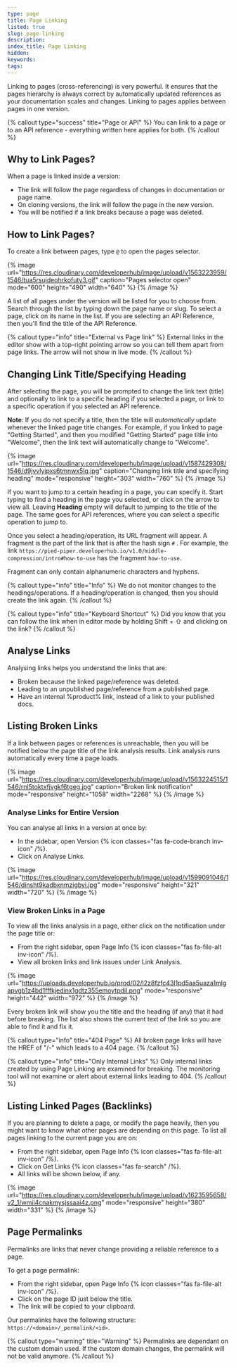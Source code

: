 ```yaml
---
type: page
title: Page Linking
listed: true
slug: page-linking
description: 
index_title: Page Linking
hidden: 
keywords: 
tags: 
---
```


Linking to pages (cross-referencing) is very powerful. It ensures that the pages hierarchy is always correct by automatically updated references as your documentation scales and changes. Linking to pages applies between pages in one version.

{% callout type="success" title="Page or API" %}
You can link to a page or to an API reference - everything written here applies for both.
{% /callout %}

## Why to Link Pages?

When a page is linked inside a version:

- The link will follow the page regardless of changes in documentation or page name.
- On cloning versions, the link will follow the page in the new version.
- You will be notified if a link breaks because a page was deleted.

## How to Link Pages?

To create a link between pages, type `@` to open the pages selector.

{% image url="https://res.cloudinary.com/developerhub/image/upload/v1563223959/1546/tua5rsujdeohrkofuty3.gif" caption="Pages selector open" mode="600" height="490" width="640" %}
{% /image %}

A list of all pages under the version will be listed for you to choose from. Search through the list by typing down the page name or slug. To select a page, click on its name in the list. If you are selecting an API Reference, then you'll find the title of the API Reference.

{% callout type="info" title="External vs Page link" %}
External links in the editor show with a top-right pointing arrow so you can tell them apart from page links. The arrow will not show in live mode.
{% /callout %}

## Changing Link Title/Specifying Heading

After selecting the page, you will be prompted to change the link text (title) and optionally to link to a specific heading if you selected a page, or link to a specific operation if you selected an API reference.

**Note**: If you do not specify a title, then the title will _automatically_ update whenever the linked page title changes. For example, if you linked to page "Getting Started", and then you modified "Getting Started" page title into "Welcome", then the link text will automatically change to "Welcome".

{% image url="https://res.cloudinary.com/developerhub/image/upload/v1587429308/1546/d9jvvlyjpxs6tmnwx5lq.jpg" caption="Changing link title and specifying heading" mode="responsive" height="303" width="760" %}
{% /image %}

If you want to jump to a certain heading in a page, you can specify it. Start typing to find a heading in the page you selected, or click on the arrow to view all. Leaving **Heading** empty will default to jumping to the title of the page. The same goes for API references, where you can select a specific operation to jump to.

Once you select a heading/operation, its URL fragment will appear. A fragment is the part of the link that is after the hash sign `#` . For example, the link `https://pied-piper.developerhub.io/v1.0/middle-compression/intro#how-to-use` has the fragment `how-to-use`.

Fragment can only contain alphanumeric characters and hyphens.

{% callout type="info" title="Info" %}
We do not monitor changes to the headings/operations. If a heading/operation is changed, then you should create the link again.
{% /callout %}

{% callout type="info" title="Keyboard Shortcut" %}
Did you know that you can follow the link when in editor mode by holding Shift +  ⇧  and clicking on the link?
{% /callout %}

## Analyse Links

Analysing links helps you understand the links that are:

- Broken because the linked page/reference was deleted.
- Leading to an unpublished page/reference from a published page.
- Have an internal %product% link, instead of a link to your published docs.

## Listing Broken Links

If a link between pages or references is unreachable, then you will be notified below the page title of the link analysis results. Link analysis runs automatically every time a page loads.

{% image url="https://res.cloudinary.com/developerhub/image/upload/v1563224515/1546/rnl5toktxfjvgkf6tgeg.jpg" caption="Broken link notification" mode="responsive" height="1058" width="2268" %}
{% /image %}

### Analyse Links for Entire Version

You can analyse all links in a version at once by:

- In the sidebar, open Version {% icon classes="fas fa-code-branch inv-icon" /%}.
- Click on Analyse Links.

{% image url="https://res.cloudinary.com/developerhub/image/upload/v1599091046/1546/dinsht9kadbxnmzigbyi.jpg" mode="responsive" height="321" width="720" %}
{% /image %}

### View Broken Links in a Page

To view all the links analysis in a page, either click on the notification under the page title or:

- From the right sidebar, open Page Info {% icon classes="fas fa-file-alt inv-icon" /%}.
- View all broken links and link issues under Link Analysis.

{% image url="https://uploads.developerhub.io/prod/02/l2z8fzfc43l1pd5aa5uaza1mlgapvgb1z4bd1fffkjedinx1gdtz355emoytpdil.png" mode="responsive" height="442" width="972" %}
{% /image %}

Every broken link will show you the title and the heading (if any) that it had before breaking. The list also shows the current text of the link so you are able to find it and fix it.

{% callout type="info" title="404 Page" %}
All broken page links will have the HREF of "/-" which leads to a 404 page.
{% /callout %}

{% callout type="info" title="Only Internal Links" %}
Only internal links created by using Page Linking are examined for breaking. The monitoring tool will not examine or alert about external links leading to 404.
{% /callout %}

## Listing Linked Pages (Backlinks)

If you are planning to delete a page, or modify the page heavily, then you might want to know what other pages are depending on this page. To list all pages linking to the current page you are on:

- From the right sidebar, open Page Info {% icon classes="fas fa-file-alt inv-icon" /%}.
- Click on Get Links {% icon classes="fas fa-search" /%}.
- All links will be shown below, if any.

{% image url="https://res.cloudinary.com/developerhub/image/upload/v1623595658/v2_1/wmii4cnakmysjssaai4z.png" mode="responsive" height="380" width="331" %}
{% /image %}

## Page Permalinks

Permalinks are links that never change providing a reliable reference to a page.

To get a page permalink:

- From the right sidebar, open Page Info {% icon classes="fas fa-file-alt inv-icon" /%}.
- Click on the page ID just below the title.
- The link will be copied to your clipboard.

Our permalinks have the following structure: `https://<domain>/_permalink/<id>`.

{% callout type="warning" title="Warning" %}
Permalinks are dependant on the custom domain used. If the custom domain changes, the permalink will not be valid anymore.
{% /callout %}
